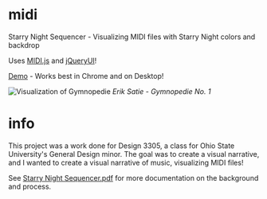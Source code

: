 # midi
Starry Night Sequencer - Visualizing MIDI files with Starry Night colors and backdrop

Uses [MIDI.js](https://galactic.ink/midi-js/) and [jQueryUI](https://jqueryui.com/)! 

[Demo](https://wustep.github.io/midi/player.html) - Works best in Chrome and on Desktop!

![Visualization of Gymnopedie](http://wustep.me/assets/img/portfolio/starrynight.png)
*Erik Satie - Gymnopedie No. 1*

# info
This project was a work done for Design 3305, a class for Ohio State University's General Design minor. The goal was to create a visual narrative, and I wanted to create a visual narrative of music, visualizing MIDI files! 

See [Starry Night Sequencer.pdf](https://wustep.github.io/midi/Starry%20Night%20Sequencer.pdf) for more documentation on the background and process.